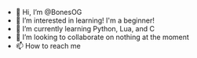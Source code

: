 - 👋 Hi, I’m @BonesOG
- 👀 I’m interested in learning! I'm a beginner!
- 🌱 I’m currently learning Python, Lua, and C
- 💞️ I’m looking to collaborate on nothing at the moment
- 📫 How to reach me 

<!---
BonesOG/BonesOG is a ✨ special ✨ repository because its `README.md` (this file) appears on your GitHub profile.
You can click the Preview link to take a look at your changes.
--->
